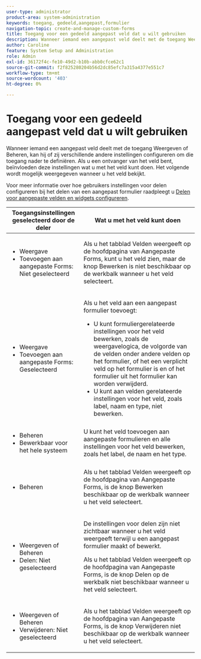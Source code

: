 ```yaml
---
user-type: administrator
product-area: system-administration
keywords: toegang, gedeeld,aangepast,formulier
navigation-topic: create-and-manage-custom-forms
title: Toegang voor een gedeeld aangepast veld dat u wilt gebruiken
description: Wanneer iemand een aangepast veld deelt met de toegang Weergeven of Beheren, kan hij of zij verschillende andere instellingen configureren om die toegang nader te definiëren. Als u een ontvanger van het veld bent, beïnvloeden deze instellingen wat u met het veld kunt doen. Het volgende wordt mogelijk weergegeven wanneer u het veld bekijkt.
author: Caroline
feature: System Setup and Administration
role: Admin
exl-id: 36172f4c-fe10-49d2-b10b-abb0cfce62c1
source-git-commit: f2f825280204b56d2dc85efc7a315a4377e551c7
workflow-type: tm+mt
source-wordcount: '403'
ht-degree: 0%

---
```


# Toegang voor een gedeeld aangepast veld dat u wilt gebruiken

Wanneer iemand een aangepast veld deelt met de toegang Weergeven of Beheren, kan hij of zij verschillende andere instellingen configureren om die toegang nader te definiëren. Als u een ontvanger van het veld bent, beïnvloeden deze instellingen wat u met het veld kunt doen. Het volgende wordt mogelijk weergegeven wanneer u het veld bekijkt.

Voor meer informatie over hoe gebruikers instellingen voor delen configureren bij het delen van een aangepast formulier raadpleegt u [Delen voor aangepaste velden en widgets configureren](../../../administration-and-setup/customize-workfront/create-manage-custom-forms/configure-sharing-for-a-custom-field.md).

<table style="table-layout:auto"> 
 <col> 
 <col> 
 <thead> 
  <tr> 
   <th>Toegangsinstellingen geselecteerd door de deler</th> 
   <th>Wat u met het veld kunt doen</th> 
  </tr> 
 </thead> 
 <tbody> 
  <tr> 
   <td> 
    <ul> 
     <li>Weergave</li> 
     <li>Toevoegen aan aangepaste Forms: Niet geselecteerd</li> 
    </ul> </td> 
   <td> <p>Als u het tabblad Velden weergeeft op de hoofdpagina van Aangepaste Forms, kunt u het veld zien, maar de knop Bewerken is niet beschikbaar op de werkbalk wanneer u het veld selecteert.</p> </td> 
  </tr> 
  <tr> 
   <td> 
    <ul> 
     <li>Weergave</li> 
     <li>Toevoegen aan aangepaste Forms: Geselecteerd</li> 
    </ul> </td> 
   <td> <p>Als u het veld aan een aangepast formulier toevoegt:</p> 
    <ul> 
     <li>U kunt formuliergerelateerde instellingen voor het veld bewerken, zoals de weergavelogica, de volgorde van de velden onder andere velden op het formulier, of het een verplicht veld op het formulier is en of het formulier uit het formulier kan worden verwijderd.</li> 
     <li>U kunt aan velden gerelateerde instellingen voor het veld, zoals label, naam en type, niet bewerken.</li> 
    </ul> </td> 
  </tr> 
  <tr> 
   <td> 
    <ul> 
     <li>Beheren</li> 
     <li>Bewerkbaar voor het hele systeem</li> 
    </ul> </td> 
   <td>U kunt het veld toevoegen aan aangepaste formulieren en alle instellingen voor het veld bewerken, zoals het label, de naam en het type.</td> 
  </tr> 
  <tr> 
   <td> 
    <ul> 
     <li>Beheren</li> 
    </ul> </td> 
   <td> <p>Als u het tabblad Velden weergeeft op de hoofdpagina van Aangepaste Forms, is de knop Bewerken beschikbaar op de werkbalk wanneer u het veld selecteert.</p> </td> 
  </tr> 
  <tr> 
   <td> 
    <ul> 
     <li>Weergeven of Beheren</li> 
     <li>Delen: Niet geselecteerd</li> 
    </ul> </td> 
   <td> <p>De instellingen voor delen zijn niet zichtbaar wanneer u het veld weergeeft terwijl u een aangepast formulier maakt of bewerkt.</p> <p>Als u het tabblad Velden weergeeft op de hoofdpagina van Aangepaste Forms, is de knop Delen op de werkbalk niet beschikbaar wanneer u het veld selecteert.</p> </td> 
  </tr> 
  <tr> 
   <td> 
    <ul> 
     <li>Weergeven of Beheren</li> 
     <li>Verwijderen: Niet geselecteerd</li> 
    </ul> </td> 
   <td> <p>Als u het tabblad Velden weergeeft op de hoofdpagina van Aangepaste Forms, is de knop Verwijderen niet beschikbaar op de werkbalk wanneer u het veld selecteert.</p> </td> 
  </tr> 
 </tbody> 
</table>
